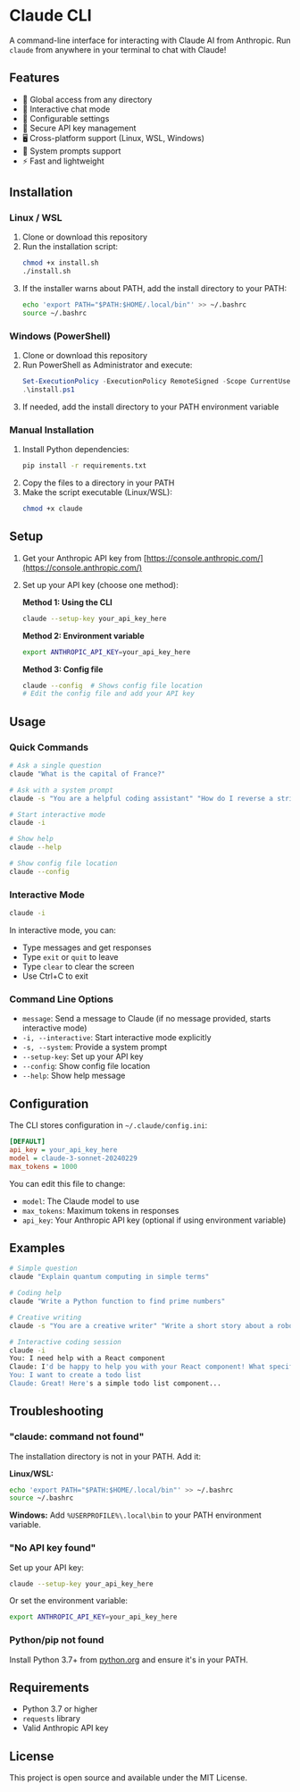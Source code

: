 # Claude CLI

A command-line interface for interacting with Claude AI from Anthropic. Run `claude` from anywhere in your terminal to chat with Claude!

## Features

- 🚀 Global access from any directory
- 💬 Interactive chat mode
- 🔧 Configurable settings
- 🔑 Secure API key management
- 🖥️ Cross-platform support (Linux, WSL, Windows)
- 📝 System prompts support
- ⚡ Fast and lightweight

## Installation

### Linux / WSL

1. Clone or download this repository
2. Run the installation script:
   ```bash
   chmod +x install.sh
   ./install.sh
   ```
3. If the installer warns about PATH, add the install directory to your PATH:
   ```bash
   echo 'export PATH="$PATH:$HOME/.local/bin"' >> ~/.bashrc
   source ~/.bashrc
   ```

### Windows (PowerShell)

1. Clone or download this repository
2. Run PowerShell as Administrator and execute:
   ```powershell
   Set-ExecutionPolicy -ExecutionPolicy RemoteSigned -Scope CurrentUser
   .\install.ps1
   ```
3. If needed, add the install directory to your PATH environment variable

### Manual Installation

1. Install Python dependencies:
   ```bash
   pip install -r requirements.txt
   ```
2. Copy the files to a directory in your PATH
3. Make the script executable (Linux/WSL):
   ```bash
   chmod +x claude
   ```

## Setup

1. Get your Anthropic API key from [https://console.anthropic.com/](https://console.anthropic.com/)

2. Set up your API key (choose one method):

   **Method 1: Using the CLI**
   ```bash
   claude --setup-key your_api_key_here
   ```

   **Method 2: Environment variable**
   ```bash
   export ANTHROPIC_API_KEY=your_api_key_here
   ```

   **Method 3: Config file**
   ```bash
   claude --config  # Shows config file location
   # Edit the config file and add your API key
   ```

## Usage

### Quick Commands

```bash
# Ask a single question
claude "What is the capital of France?"

# Ask with a system prompt
claude -s "You are a helpful coding assistant" "How do I reverse a string in Python?"

# Start interactive mode
claude -i

# Show help
claude --help

# Show config file location
claude --config
```

### Interactive Mode

```bash
claude -i
```

In interactive mode, you can:
- Type messages and get responses
- Type `exit` or `quit` to leave
- Type `clear` to clear the screen
- Use Ctrl+C to exit

### Command Line Options

- `message`: Send a message to Claude (if no message provided, starts interactive mode)
- `-i, --interactive`: Start interactive mode explicitly
- `-s, --system`: Provide a system prompt
- `--setup-key`: Set up your API key
- `--config`: Show config file location
- `--help`: Show help message

## Configuration

The CLI stores configuration in `~/.claude/config.ini`:

```ini
[DEFAULT]
api_key = your_api_key_here
model = claude-3-sonnet-20240229
max_tokens = 1000
```

You can edit this file to change:
- `model`: The Claude model to use
- `max_tokens`: Maximum tokens in responses
- `api_key`: Your Anthropic API key (optional if using environment variable)

## Examples

```bash
# Simple question
claude "Explain quantum computing in simple terms"

# Coding help
claude "Write a Python function to find prime numbers"

# Creative writing
claude -s "You are a creative writer" "Write a short story about a robot learning to paint"

# Interactive coding session
claude -i
You: I need help with a React component
Claude: I'd be happy to help you with your React component! What specific functionality are you trying to implement?
You: I want to create a todo list
Claude: Great! Here's a simple todo list component...
```

## Troubleshooting

### "claude: command not found"

The installation directory is not in your PATH. Add it:

**Linux/WSL:**
```bash
echo 'export PATH="$PATH:$HOME/.local/bin"' >> ~/.bashrc
source ~/.bashrc
```

**Windows:**
Add `%USERPROFILE%\.local\bin` to your PATH environment variable.

### "No API key found"

Set up your API key:
```bash
claude --setup-key your_api_key_here
```

Or set the environment variable:
```bash
export ANTHROPIC_API_KEY=your_api_key_here
```

### Python/pip not found

Install Python 3.7+ from [python.org](https://python.org) and ensure it's in your PATH.

## Requirements

- Python 3.7 or higher
- `requests` library
- Valid Anthropic API key

## License

This project is open source and available under the MIT License.